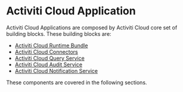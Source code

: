 # Activiti Cloud Application

Activiti Cloud Applications are composed by Activiti Cloud core set of building blocks. These building blocks are:
* [Activiti Cloud Runtime Bundle](components/activiti-cloud-application/runtime-bundle.md)
* [Activiti Cloud Connectors](components/activiti-cloud-application/cloud-connectors.md)
* [Activiti Cloud Query Service](components/activiti-cloud-application/query-service.md)
* [Activiti Cloud Audit Service](components/activiti-cloud-application/audit-service.md)
* [Activiti Cloud Notification Service](components/activiti-cloud-application/notification-service.md)

These components are covered in the following sections. 



